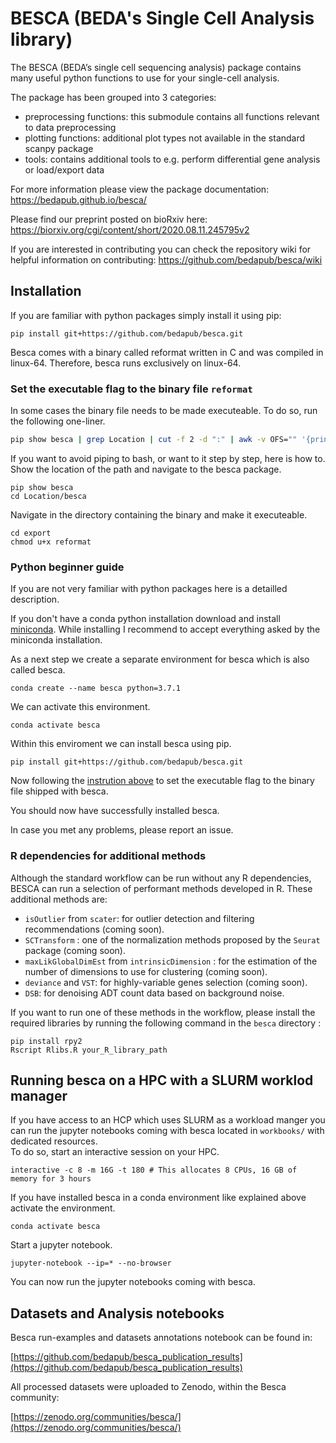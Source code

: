 # BESCA (BEDA's Single Cell Analysis library)

The BESCA (BEDA’s single cell sequencing analysis) package contains many useful python functions to use for your single-cell analysis.

The package has been grouped into 3 categories:  

- preprocessing functions: this submodule contains all functions relevant to data preprocessing  
- plotting functions: additional plot types not available in the standard scanpy package  
- tools: contains additional tools to e.g. perform differential gene analysis or load/export data  

For more information please view the package documentation: https://bedapub.github.io/besca/

Please find our preprint posted on bioRxiv here: https://biorxiv.org/cgi/content/short/2020.08.11.245795v2

If you are interested in contributing you can check the repository wiki for helpful information on contributing: https://github.com/bedapub/besca/wiki

## Installation

If you are familiar with python packages simply install it using pip:  

```
pip install git+https://github.com/bedapub/besca.git
```

Besca comes with a binary called reformat written in C and was compiled in linux-64. Therefore, besca runs exclusively on linux-64.


### Set the executable flag to the binary file `reformat` <a name="binary"></a>

In some cases the binary file needs to be made executeable. To do so, run the following one-liner.

```bash
pip show besca | grep Location | cut -f 2 -d ":" | awk -v OFS="" '{print "chmod u+x" $0 "/besca/export/reformat"}' | bash
```

If you want to avoid piping to bash, or want to it step by step, here is how to. Show the location of the path and navigate to the besca package.  

```
pip show besca
cd Location/besca
```
Navigate in the directory containing the binary and make it executeable.  

```
cd export
chmod u+x reformat
```

### Python beginner guide

If you are not very familiar with python packages here is a detailled description.  

If you don't have a conda python installation download and install [miniconda](https://docs.conda.io/en/latest/miniconda.html). While installing I recommend to accept everything asked by the miniconda installation.  

As a next step we create a separate environment for besca which is also called besca.  

```
conda create --name besca python=3.7.1
```  

We can activate this environment.  

```
conda activate besca
```

Within this enviroment we can install besca using pip.  

```
pip install git+https://github.com/bedapub/besca.git

```

Now following the [instrution above](#binary) to set the executable flag to the binary file shipped with besca.

You should now have successfully installed besca.

In case you met any problems, please report an issue.


### R dependencies for additional methods

Although the standard workflow can be run without any R dependencies, BESCA can run a selection of performant methods developed in R. These additional methods are: 

- `isOutlier` from `scater`: for outlier detection and filtering recommendations (coming soon). 
- `SCTransform` : one of the normalization methods proposed by the `Seurat` package (coming soon).
- `maxLikGlobalDimEst` from `intrinsicDimension` : for the estimation of the number of dimensions to use for clustering (coming soon).
- `deviance` and `VST`: for highly-variable genes selection (coming soon).
- `DSB`: for denoising ADT count data based on background noise. 

If you want to run one of these methods in the workflow, please install the required libraries by running the following command in the `besca` directory :

```
pip install rpy2
Rscript Rlibs.R your_R_library_path
 ```

## Running besca on a HPC with a SLURM worklod manager  

If you have access to an HCP which uses SLURM as a workload manger you can run the jupyter notebooks coming with besca located in `workbooks/` with dedicated resources.  
To do so, start an interactive session on your HPC.  
```
interactive -c 8 -m 16G -t 180 # This allocates 8 CPUs, 16 GB of memory for 3 hours
```
If you have installed besca in a conda environment like explained above activate the environment.  
```
conda activate besca
```
Start a jupyter notebook.  
```
jupyter-notebook --ip=* --no-browser
```
You can now run the jupyter notebooks coming with besca.




## Datasets and Analysis notebooks


Besca run-examples and datasets annotations notebook can be found in:


[https://github.com/bedapub/besca_publication_results](https://github.com/bedapub/besca_publication_results)


All processed datasets were uploaded to Zenodo, within the Besca community:

[https://zenodo.org/communities/besca/](https://zenodo.org/communities/besca/)






